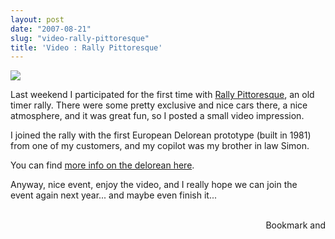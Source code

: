 ```yaml
---
layout: post
date: "2007-08-21"
slug: "video-rally-pittoresque"
title: 'Video : Rally Pittoresque'
---
```


<P><IMG src="http://users.pandora.be/bull/rp/rp.jpg"></P>
<P>Last weekend I participated for the first time with <A href="http://www.rallypittoresque.be">Rally Pittoresque</A>, an old timer rally. There were some pretty exclusive and nice cars there, a nice atmosphere, and it was great fun, so I posted a small video impression.</P>
<P>I joined the rally with&nbsp;the first European&nbsp;Delorean prototype (built in 1981) from one of my customers, and my copilot was my brother in law Simon.</P>
<P>You can find <A href="http://en.wikipedia.org/wiki/De_Lorean_DMC-12">more info on the delorean here</A>.</P>
<P>Anyway, nice event, enjoy the video, and I really hope we can join&nbsp;the event&nbsp;again next year... and maybe even finish it...</P>
<SCRIPT language=javascript1.1> 
document.write("<OBJECT ID='MediaPlayer' width=320 height=310 classid='CLSID:22D6F312-B0F6-11D0-94AB-0080C74C7E95' codebase=' http://activex.microsoft.com/activex/controls/ mplayer/en/nsmp2inf.cab#Version=5,1,52,701' standby= 'Loading Media Player' type='application/x-oleobject'>") 
document.write("<PARAM NAME='FileName' VALUE='http://users.pandora.be/bull/rp/RP2007.WMV'>") 
document.write("<PARAM NAME='AutoStart' Value=0>") 
document.write("<param name='ShowTracker' value=1>") 
document.write("<PARAM NAME='ShowControls' VALUE=1>") 
document.write("<PARAM NAME='ShowStatusBar' VALUE=1") 
document.write("<EMBED type='application/x-mplayer2' pluginspage='http://www.microsoft.com/Windows/MediaPlayer/' SRC='http://users.pandora.be/bull/rp/RP2007.WMV' width=320 height=310 name='MediaPlayer' autostart=0 ShowStatusBar=1 ShowControls=1 ShowTracker=1 >") 
document.write("</EMBED>") 
document.write("</OBJECT>") 
</SCRIPT>
<BR><div style="text-align:right"><a class="addthis_button" href="http://www.addthis.com/bookmark.php?v=250&amp;pub=xa-4aec37702e3161d4"><img src="http://s7.addthis.com/static/btn/v2/lg-share-en.gif" width="125" height="16" alt="Bookmark and Share" style="border:0"/></a><script type="text/javascript" src="http://s7.addthis.com/js/250/addthis_widget.js#pub=xa-4aec37702e3161d4"></script></div>
